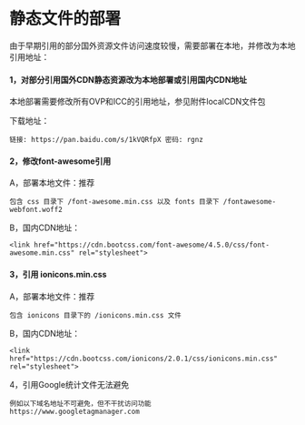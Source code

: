 # 静态文件的部署

由于早期引用的部分国外资源文件访问速度较慢，需要部署在本地，并修改为本地引用地址：

#### 1，对部分引用国外CDN静态资源改为本地部署或引用国内CDN地址

本地部署需要修改所有OVP和ICC的引用地址，参见附件localCDN文件包

下载地址：

```
链接: https://pan.baidu.com/s/1kVQRfpX 密码: rgnz
```

#### 2，修改font-awesome引用

A，部署本地文件：推荐

```
包含 css 目录下 /font-awesome.min.css 以及 fonts 目录下 /fontawesome-webfont.woff2
```

B，国内CDN地址：

```
<link href="https://cdn.bootcss.com/font-awesome/4.5.0/css/font-awesome.min.css" rel="stylesheet">
```

#### 3，引用 ionicons.min.css

A，部署本地文件：推荐

```
包含 ionicons 目录下的 /ionicons.min.css 文件
```

B，国内CDN地址：

```
<link href="https://cdn.bootcss.com/ionicons/2.0.1/css/ionicons.min.css" rel="stylesheet">
```

4，引用Google统计文件无法避免

```
例如以下域名地址不可避免，但不干扰访问功能
https://www.googletagmanager.com
```



